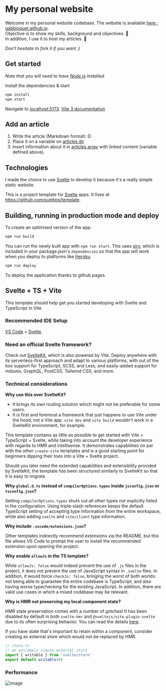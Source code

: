 # My personal website

Welcome in my personal website codebase. The website is available [here : gabbloquet.github.io](https://gabbloquet.github.io/).  
Objective is to show my skills, background and objectives. 🎯    
In addition, I use it to host my articles. 📝

_Don't hesitate to fork it if you want ;)_

## Get started

*Note that you will need to have [Node.js](https://nodejs.org) installed.*

Install the dependencies & start

```bash
npm install
npm start
```

Navigate to [localhost:5173](http://localhost:5173). [Vite 3 documentation](https://vitejs.dev/blog/announcing-vite3.html#dev-improvements)

## Add an article

1. Write the article (Markdown format) :D
2. Place it on a variable on [articles dir](./src/articles)
3. Insert information about it in [articles array](./src/views/Blog/blog.service.js) with linked content (variable defined above).

## Technologies

I made the choice to use [Svelte](https://svelte.dev) to develop it because it's a really simple static website.

This is a project template for [Svelte](https://svelte.dev) apps. It lives at https://github.com/sveltejs/template.

## Building, running in production mode and deploy

To create an optimised version of the app:

```bash
npm run build
```

You can run the newly built app with `npm run start`. This uses [sirv](https://github.com/lukeed/sirv), which is included in your package.json's `dependencies` so that the app will work when you deploy to platforms like [Heroku](https://heroku.com).

```bash
npm run deploy
```

To deploy the application thanks to github pages.


## Svelte + TS + Vite

This template should help get you started developing with Svelte and TypeScript in Vite.

### Recommended IDE Setup

[VS Code](https://code.visualstudio.com/) + [Svelte](https://marketplace.visualstudio.com/items?itemName=svelte.svelte-vscode).

### Need an official Svelte framework?

Check out [SvelteKit](https://github.com/sveltejs/kit#readme), which is also powered by Vite. Deploy anywhere with its serverless-first approach and adapt to various platforms, with out of the box support for TypeScript, SCSS, and Less, and easily-added support for mdsvex, GraphQL, PostCSS, Tailwind CSS, and more.

### Technical considerations

**Why use this over SvelteKit?**

- It brings its own routing solution which might not be preferable for some users.
- It is first and foremost a framework that just happens to use Vite under the hood, not a Vite app.
  `vite dev` and `vite build` wouldn't work in a SvelteKit environment, for example.

This template contains as little as possible to get started with Vite + TypeScript + Svelte, while taking into account the developer experience with regards to HMR and intellisense. It demonstrates capabilities on par with the other `create-vite` templates and is a good starting point for beginners dipping their toes into a Vite + Svelte project.

Should you later need the extended capabilities and extensibility provided by SvelteKit, the template has been structured similarly to SvelteKit so that it is easy to migrate.

**Why `global.d.ts` instead of `compilerOptions.types` inside `jsconfig.json` or `tsconfig.json`?**

Setting `compilerOptions.types` shuts out all other types not explicitly listed in the configuration. Using triple-slash references keeps the default TypeScript setting of accepting type information from the entire workspace, while also adding `svelte` and `vite/client` type information.

**Why include `.vscode/extensions.json`?**

Other templates indirectly recommend extensions via the README, but this file allows VS Code to prompt the user to install the recommended extension upon opening the project.

**Why enable `allowJs` in the TS template?**

While `allowJs: false` would indeed prevent the use of `.js` files in the project, it does not prevent the use of JavaScript syntax in `.svelte` files. In addition, it would force `checkJs: false`, bringing the worst of both worlds: not being able to guarantee the entire codebase is TypeScript, and also having worse typechecking for the existing JavaScript. In addition, there are valid use cases in which a mixed codebase may be relevant.

**Why is HMR not preserving my local component state?**

HMR state preservation comes with a number of gotchas! It has been disabled by default in both `svelte-hmr` and `@sveltejs/vite-plugin-svelte` due to its often surprising behavior. You can read the details [here](https://github.com/rixo/svelte-hmr#svelte-hmr).

If you have state that's important to retain within a component, consider creating an external store which would not be replaced by HMR.

```ts
// store.ts
// An extremely simple external store
import { writable } from 'svelte/store'
export default writable(0)
```

### Performance

![image](https://user-images.githubusercontent.com/25029077/194807422-646ddb9f-89f0-44c8-8f91-167bc156335a.png)

